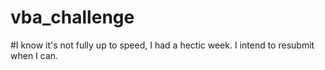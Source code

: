 # vba_challenge

#I know it's not fully up to speed, I had a hectic week. I intend to resubmit when I can.
